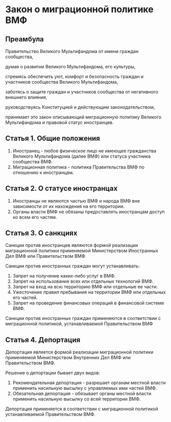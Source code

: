 # Закон о миграционной политике ВМФ

## Преамбула

Правительство Великого Мультифандома от имени граждан сообщества,

думая о развитии Великого Мультифандома, его культуры,  

стремясь обеспечить уют, комфорт и безопасность граждан и участников сообщества Великого Мультифандома,

заботясь о защите граждан и участников сообщества от негативного внешнего влияния,

руководствуясь Конституцией и действующим законодательством,

принимает это закон описывающий миграционную политику Великого Мультифандома и правовой статус иностранцев.


## Статья 1. Общие положения
1) Иностранец - любое физическое лицо не имеющее гражданства Великого Мультифандома (далее ВМФ) или статуса участника сообщества ВМФ.
2) Миграционная политика - политика Правительства ВМФ по отношению к иностранцам.

## Статья 2. О статусе иностранцах
1) Иностранцы не являются частью ВМФ и народа ВМФ вне зависимости от их нахождения на его территории.
2) Органы власти ВМФ не обязаны предоставлять иностранцам доступ ко всем его частям.

## Статья 3. О санкциях
Санкции против иностранцев являются формой реализации миграционной политики применяемой Министерством Иностранных Дел ВМФ или Правительством ВМФ

Санкции против иностранных граждан могут устанавливать:

1) Запрет на получение каких-либо услуг в ВМФ.
2) Запрет на использование всех или отдельных технологий ВМФ.
3) Запрет на вход на всю территорию ВМФ или отдельные ее части.
4) Ужесточение правил пребывания на территории ВМФ или отдельных его частей.  
5) Запрет на проведение финансовых операций в финансовой системе ВМФ.

Санкции против иностранных граждан применяются в соответствии с миграционной политикой, устанавливаемой Правительством ВМФ

## Статья 4. Депортация
Депортация является формой реализации миграционной политики применяемой Министерством Внутренних Дел ВМФ или Правительством ВМФ.

Решение о депортации бывает двух видов:
1) Рекомендательная депортация - разрешает органам местной власти применить насильную высылку с управляемых ими частей ВМФ.
2) Обязательная депортация - обязывает органы местной власти применить насильную высылку со всей территории ВМФ.

Депортация применяется в соответствии с миграционной политикой устанавливаемой Правительством ВМФ.
